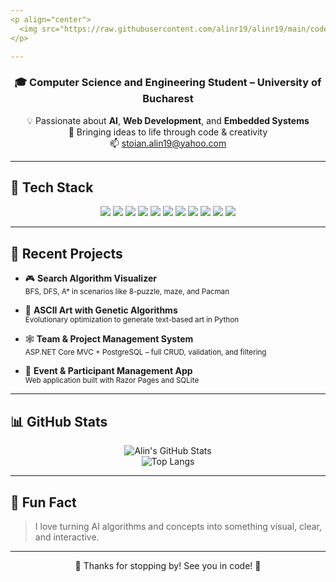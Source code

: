 ```yaml
---
<p align="center">
  <img src="https://raw.githubusercontent.com/alinr19/alinr19/main/code.png" alt="Banner" width="100%" />
</p>

---
```


<div align="center">
  <h3>🎓 Computer Science and Engineering Student – University of Bucharest</h3>
  <p>
    💡 Passionate about <strong>AI</strong>, <strong>Web Development</strong>, and <strong>Embedded Systems</strong>  
    <br>🧠 Bringing ideas to life through code & creativity  
    <br>📫 <a href="mailto:stoian.alin19@yahoo.com">stoian.alin19@yahoo.com</a>
  </p>
</div>

---

## 🧰 Tech Stack
<p align="center">
  <img src="https://img.shields.io/badge/Python-black?style=for-the-badge&logo=python&logoColor=white" />
  <img src="https://img.shields.io/badge/C%23-black?style=for-the-badge&logo=csharp&logoColor=white" />
  <img src="https://img.shields.io/badge/Haskell-black?style=for-the-badge&logo=haskell&logoColor=white" />
  <img src="https://img.shields.io/badge/C-black?style=for-the-badge&logo=c&logoColor=white" />
  <img src="https://img.shields.io/badge/HTML5-black?style=for-the-badge&logo=html5&logoColor=white" />
  <img src="https://img.shields.io/badge/CSS3-black?style=for-the-badge&logo=css3&logoColor=white" />
  <img src="https://img.shields.io/badge/JavaScript-black?style=for-the-badge&logo=javascript&logoColor=white" />
  <img src="https://img.shields.io/badge/React-black?style=for-the-badge&logo=react&logoColor=white" />
  <img src="https://img.shields.io/badge/ASP.NET-black?style=for-the-badge&logo=dotnet&logoColor=white" />
  <img src="https://img.shields.io/badge/PostgreSQL-black?style=for-the-badge&logo=postgresql&logoColor=white" />
  <img src="https://img.shields.io/badge/SQLite-black?style=for-the-badge&logo=sqlite&logoColor=white" />
</p>

---

## 🧠 Recent Projects

- 🎮 **Search Algorithm Visualizer**  
  <sub>BFS, DFS, A\* in scenarios like 8-puzzle, maze, and Pacman</sub>

- 🧬 **ASCII Art with Genetic Algorithms**  
  <sub>Evolutionary optimization to generate text-based art in Python</sub>

- 🕸️ **Team & Project Management System**  
  <sub>ASP.NET Core MVC + PostgreSQL – full CRUD, validation, and filtering</sub>

- 📅 **Event & Participant Management App**  
  <sub>Web application built with Razor Pages and SQLite</sub>

---

## 📊 GitHub Stats

<p align="center">
  <img src="https://github-readme-stats.vercel.app/api?username=alinr19&show_icons=true&theme=dark" alt="Alin's GitHub Stats" />
  <br>
  <img src="https://github-readme-stats.vercel.app/api/top-langs/?username=alinr19&layout=compact&theme=dark" alt="Top Langs" />
</p>

---

## 🌱 Fun Fact

> I love turning AI algorithms and concepts into something visual, clear, and interactive.

---

<p align="center">🚀 Thanks for stopping by! See you in code! 🧠</p>
